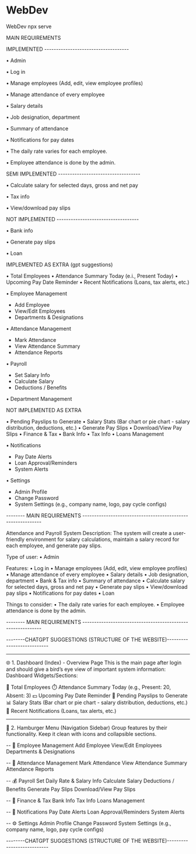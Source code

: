 # WebDev
WebDev
npx serve



MAIN REQUIREMENTS

IMPLEMENTED      ------------------------------------

• Admin

• Log in 

• Manage employees (Add, edit, view employee profiles) 

• Manage attendance of every employee 

• Salary details 

• Job designation, department 

• Summary of attendance

• Notifications for pay dates


• The daily rate varies for each employee.

• Employee attendance is done by the admin.

SEMI IMPLEMENTED  -----------------------------------

• Calculate salary for selected days, gross and net pay 

• Tax info

• View/download pay slips  


NOT IMPLEMENTED   -----------------------------------

• Bank info 

• Generate pay slips

• Loan 








IMPLEMENTED AS EXTRA (gpt suggestions)

• Total Employees
• Attendance Summary Today (e.i., Present Today)
• Upcoming Pay Date Reminder <UNDER CONSTRUCTION>
• Recent Notifications (Loans, tax alerts, etc.)

• Employee Management
- Add Employee
- View/Edit Employees
- Departments & Designations

• Attendance Management
- Mark Attendance
- View Attendance Summary
- Attendance Reports

• Payroll
- Set Salary Info
- Calculate Salary
- Deductions / Benefits

• Department Management

NOT IMPLEMENTED AS EXTRA

• Pending Payslips to Generate
• Salary Stats (Bar chart or pie chart - salary distribution, deductions, etc.)
• Generate Pay Slips
• Download/View Pay Slips 
• Finance & Tax
• Bank Info
• Tax Info
• Loans Management

• Notifications
- Pay Date Alerts
- Loan Approval/Reminders
- System Alerts

• Settings
- Admin Profile
- Change Password
- System Settings (e.g., company name, logo, pay cycle configs) 













--------  MAIN REQUIREMENTS  ------------------------------------------------------------

Attendance and Payroll System 
Description: The system will create a user-friendly environment for salary calculations, maintain a 
salary record for each employee, and generate pay slips. 

Type of user: 
• Admin 

Features: 
• Log in 
• Manage employees (Add, edit, view employee profiles) 
• Manage attendance of every employee 
• Salary details 
• Job designation, department 
• Bank & Tax info 
• Summary of attendance 
• Calculate salary for selected days, gross and net pay 
• Generate pay slips 
• View/download pay slips 
• Notifications for pay dates 
• Loan 

Things to consider: 
• The daily rate varies for each employee. 
• Employee attendance is done by the admin.

--------  MAIN REQUIREMENTS  ------------------------------------------------------------











--------CHATGPT SUGGESTIONS (STRUCTURE OF THE WEBSITE)---------------------------

------------
🌐 1. Dashboard (Index) - Overview Page
This is the main page after login and should give a bird’s eye view of important system information:
Dashboard Widgets/Sections:

👤 Total Employees
⏱️ Attendance Summary Today (e.g., Present: 20, Absent: 3)
💵 Upcoming Pay Date Reminder
📄 Pending Payslips to Generate
📊 Salary Stats (Bar chart or pie chart - salary distribution, deductions, etc.)
🔔 Recent Notifications (Loans, tax alerts, etc.)



---------
🍔 2. Hamburger Menu (Navigation Sidebar)
Group features by their functionality. Keep it clean with icons and collapsible sections.

--
📁 Employee Management
Add Employee
View/Edit Employees
Departments & Designations

--
📅 Attendance Management
Mark Attendance
View Attendance Summary
Attendance Reports

--
💰 Payroll
Set Daily Rate & Salary Info
Calculate Salary
Deductions / Benefits
Generate Pay Slips
Download/View Pay Slips

--
🏦 Finance & Tax
Bank Info
Tax Info
Loans Management

--
📢 Notifications
Pay Date Alerts
Loan Approval/Reminders
System Alerts

--
⚙️ Settings
Admin Profile
Change Password
System Settings (e.g., company name, logo, pay cycle configs)

--------CHATGPT SUGGESTIONS (STRUCTURE OF THE WEBSITE)---------------------------
